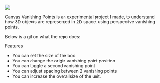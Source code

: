 ![](https://i.imgur.com/ZdMDjrm.gif)

Canvas Vanishing Points is an experimental project I made, to understand how 3D objects are represented in 2D space, using perspective vanishing points. 

Below is a gif on what the repo does:

Features
- You can set the size of the box
- You can change the origin vanishing point position
- You can toggle a second vanishing point
- You can adjust spacing between 2 vanishing points
- You can increase the overallsize of the unit.
